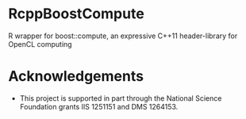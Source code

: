 RcppBoostCompute
=========

R wrapper for boost::compute, an expressive C++11 header-library for OpenCL computing

# Acknowledgements
- This project is supported in part through the National Science Foundation grants IIS 1251151 and DMS 1264153.
